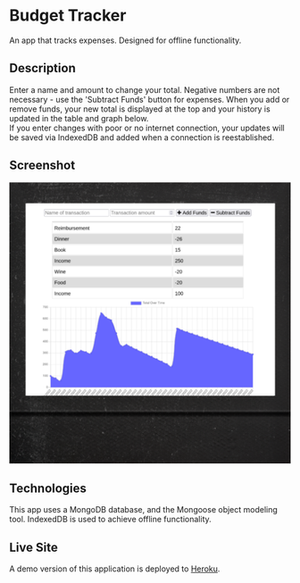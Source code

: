 # Budget Tracker

An app that tracks expenses. Designed for offline functionality. 

## Description
Enter a name and amount to change your total. Negative numbers are not necessary - use the 'Subtract Funds' button for expenses.
When you add or remove funds, your new total is displayed at the top and your history is updated in the table and graph below. <br>
If you enter changes with poor or no internet connection, your updates will be saved via IndexedDB and added when a connection is reestablished.

## Screenshot 
![Screenshot](public/budget-tracker.png)

## Technologies
This app uses a MongoDB database, and the Mongoose object modeling tool. IndexedDB is used to achieve offline functionality.<br>

## Live Site
A demo version of this application is deployed to [Heroku](https://budget-tracker-c19.herokuapp.com/).